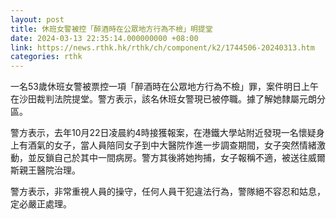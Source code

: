 ```yaml
---
layout: post
title: 休班女警被控「醉酒時在公眾地方行為不檢」明提堂
date: 2024-03-13 22:35:14.000000000 +08:00
link: https://news.rthk.hk/rthk/ch/component/k2/1744506-20240313.htm
categories: rthk
---
```


一名53歲休班女警被票控一項「醉酒時在公眾地方行為不檢」罪，案件明日上午在沙田裁判法院提堂。警方表示，該名休班女警現已被停職。據了解她隸屬元朗分區。

警方表示，去年10月22日凌晨約4時接獲報案，在港鐵大學站附近發現一名懷疑身上有酒氣的女子，當人員陪同女子到中大醫院作進一步調查期間，女子突然情緒激動，並反鎖自己於其中一間病房。警方其後將她拘捕，女子報稱不適，被送往威爾斯親王醫院治理。

警方表示，非常重視人員的操守，任何人員干犯違法行為，警隊絕不容忍和姑息，定必嚴正處理。
